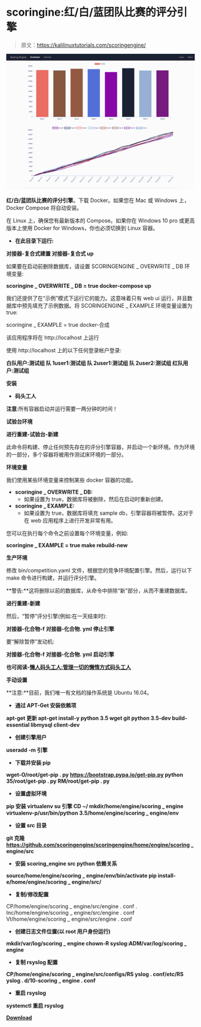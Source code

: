 # scoringine:红/白/蓝团队比赛的评分引擎

> 原文：<https://kalilinuxtutorials.com/scoringengine/>

[![ScoringEngine : Scoring Engine for Red/White/Blue Team Competitions](img/54fc77d8e7e603327fa75a6bfe84c7d3.png "ScoringEngine : Scoring Engine for Red/White/Blue Team Competitions")](https://1.bp.blogspot.com/--8-7HnQUfZk/XnzhxV9QSPI/AAAAAAAAFps/P2qbNdwHOYckOVlayiFgBffuoH25MvgUwCLcBGAsYHQ/s1600/screenshots.gif)

**红/白/蓝团队比赛的评分引擎**。下载 Docker。如果您在 Mac 或 Windows 上，Docker Compose 将自动安装。

在 Linux 上，确保您有最新版本的 Compose。如果你在 Windows 10 pro 或更高版本上使用 Docker for Windows，你也必须切换到 Linux 容器。

*   **在此目录下运行:**

**对接器-复合式建置
对接器-复合式 up**

如果要在启动前删除数据库，请设置 SCORINGENGINE _ OVERWRITE _ DB 环境变量:

**scoringine _ OVERWRITE _ DB = true docker-compose up**

我们还提供了在“示例”模式下运行它的能力。这意味着只有 web ui 运行，并且数据库中预先填充了示例数据。将 SCORINGENGINE _ EXAMPLE 环境变量设置为 true:

scoringine _ EXAMPLE = true docker-合成

该应用程序将在 http://localhost 上运行

使用 http://localhost 上的以下任何登录帐户登录:

**白队用户:测试组
队 1user1:测试组
队 2user1:测试组
队 2user2:测试组
红队用户:测试组**

**安装**

*   **码头工人**

**注意**:所有容器启动并运行需要一两分钟的时间！

**试验台环境**

**进行重建-试验台-新建**

此命令将构建、停止任何预先存在的评分引擎容器，并启动一个新环境。作为环境的一部分，多个容器将被用作测试床环境的一部分。

**环境变量**

我们使用某些环境变量来控制某些 docker 容器的功能。

*   **scoringine _ OVERWRITE _ DB:**
    *   如果设置为 true，数据库将被删除，然后在启动时重新创建。
*   **scoringine _ EXAMPLE:**
    *   如果设置为 true，数据库将填充 sample db，引擎容器将被暂停。这对于在 web 应用程序上进行开发非常有用。

您可以在执行每个命令之前设置每个环境变量，例如:

**scoringine _ EXAMPLE = true make rebuild-new**

**生产环境**

修改 bin/competition.yaml 文件，根据您的竞争环境配置引擎。然后，运行以下 make 命令进行构建，并运行评分引擎。

**警告:**这将删除以前的数据库，从命令中排除“新”部分，从而不重建数据库。

**进行重建-新建**

然后，“暂停”评分引擎(例如:在一天结束时):

**对接器-化合物-f 对接器-化合物. yml 停止引擎**

要“解除暂停”发动机:

**对接器-化合物-f 对接器-化合物. yml 启动引擎**

**也可阅读-[懒人码头工人:管理一切的懒惰方式码头工人](https://kalilinuxtutorials.com/lazydocker/)**

**手动设置**

**注意:**目前，我们唯一有文档的操作系统是 Ubuntu 16.04。

*   **通过 APT-Get 安装依赖项**

**apt-get 更新
apt-get install-y python 3.5 wget git python 3.5-dev build-essential libmysql client-dev**

*   **创建引擎用户**

**useradd -m 引擎**

*   **下载并安装 pip**

**wget-O/root/get-pip . py https://bootstrap.pypa.io/get-pip.py
python 35/root/get-pip . py
RM/root/get-pip . py**

*   **设置虚拟环境**

**pip 安装 virtualenv
su 引擎
CD ~/
mkdir/home/engine/scoring _ engine
virtualenv-p/usr/bin/python 3.5/home/engine/scoring _ engine/env**

*   **设置 src 目录**

**git 克隆 https://github.com/scoringengine/scoringengine/home/engine/scoring _ engine/src**

*   **安装 scoring_engine src python 依赖关系**

**source/home/engine/scoring _ engine/env/bin/activate pip install-e/home/engine/scoring _ engine/src/**

*   **复制/修改配置**

CP/home/engine/scoring _ engine/src/engine . conf . Inc/home/engine/scoring _ engine/src/engine . conf
VI/home/engine/scoring _ engine/src/engine . conf

*   **创建日志文件位置(以 root 用户身份运行)**

**mkdir/var/log/scoring _ engine
chown-R syslog:ADM/var/log/scoring _ engine**

*   **复制 rsyslog 配置**

**CP/home/engine/scoring _ engine/src/configs/RS yslog . conf/etc/RS yslog . d/10-scoring _ engine . conf**

*   **重启 rsyslog**

**systemctl 重启 rsyslog**

[**Download**](https://scoringengine.readthedocs.io/en/latest/installation/docker.html)